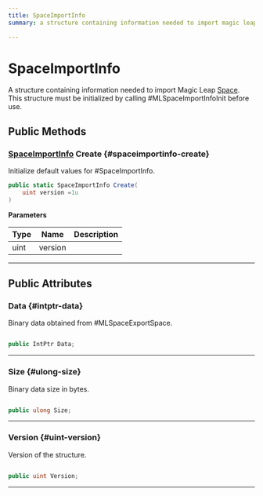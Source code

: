 ```yaml
---
title: SpaceImportInfo
summary: a structure containing information needed to import magic leap space. this structure must be initialized by calling #mlspaceimportinfoinit before use. 

---
```


# SpaceImportInfo




A structure containing information needed to import Magic Leap [Space](/versioned_docs/version-14-Jun-2023/unity-api/api/UnityEngine.XR.MagicLeap/MLSpace/UnityEngine.XR.MagicLeap.MLSpace.Space.md). This structure must be initialized by calling #MLSpaceImportInfoInit before use.   





## Public Methods

### [SpaceImportInfo](/versioned_docs/version-14-Jun-2023/unity-api/api/UnityEngine.XR.MagicLeap/MLSpace/UnityEngine.XR.MagicLeap.MLSpace.SpaceImportInfo.md) Create {#spaceimportinfo-create}

Initialize default values for #SpaceImportInfo. 

```csharp
public static SpaceImportInfo Create(
    uint version =1u
)
```


**Parameters**

| Type | Name  | Description  | 
|--|--|--|
| uint |version||






-----------

## Public Attributes

### Data {#intptr-data}

Binary data obtained from #MLSpaceExportSpace. 

```csharp

public IntPtr Data;

```






-----------

### Size {#ulong-size}

Binary data size in bytes. 

```csharp

public ulong Size;

```






-----------

### Version {#uint-version}

Version of the structure. 

```csharp

public uint Version;

```






-----------


